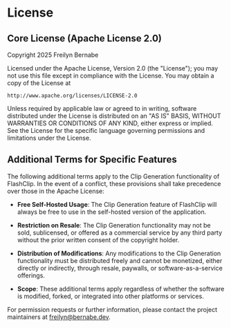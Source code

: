 # License

## Core License (Apache License 2.0)

Copyright 2025 Freilyn Bernabe

Licensed under the Apache License, Version 2.0 (the "License");
you may not use this file except in compliance with the License.
You may obtain a copy of the License at

    http://www.apache.org/licenses/LICENSE-2.0

Unless required by applicable law or agreed to in writing, software
distributed under the License is distributed on an "AS IS" BASIS,
WITHOUT WARRANTIES OR CONDITIONS OF ANY KIND, either express or implied.
See the License for the specific language governing permissions and
limitations under the License.

## Additional Terms for Specific Features

The following additional terms apply to the Clip Generation functionality of FlashClip. In the event of a conflict, these provisions shall take precedence over those in the Apache License:

- **Free Self-Hosted Usage**: The Clip Generation feature of FlashClip will always be free to use in the self-hosted version of the application.

- **Restriction on Resale**: The Clip Generation functionality may not be sold, sublicensed, or offered as a commercial service by any third party without the prior written consent of the copyright holder.

- **Distribution of Modifications**: Any modifications to the Clip Generation functionality must be distributed freely and cannot be monetized, either directly or indirectly, through resale, paywalls, or software-as-a-service offerings.

- **Scope**: These additional terms apply regardless of whether the software is modified, forked, or integrated into other platforms or services.

For permission requests or further information, please contact the project maintainers at freilyn@bernabe.dev.
